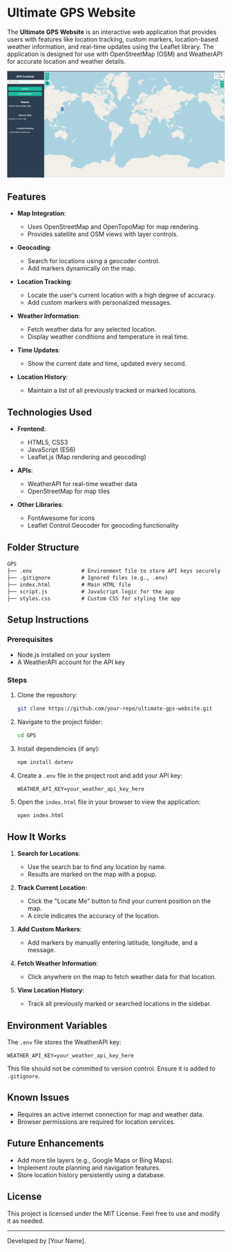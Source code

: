 # Ultimate GPS Website

The **Ultimate GPS Website** is an interactive web application that provides users with features like location tracking, custom markers, location-based weather information, and real-time updates using the Leaflet library. The application is designed for use with OpenStreetMap (OSM) and WeatherAPI for accurate location and weather details.

![GPS](Gps.png)

## Features

- **Map Integration**:
  - Uses OpenStreetMap and OpenTopoMap for map rendering.
  - Provides satellite and OSM views with layer controls.

- **Geocoding**:
  - Search for locations using a geocoder control.
  - Add markers dynamically on the map.

- **Location Tracking**:
  - Locate the user's current location with a high degree of accuracy.
  - Add custom markers with personalized messages.

- **Weather Information**:
  - Fetch weather data for any selected location.
  - Display weather conditions and temperature in real time.

- **Time Updates**:
  - Show the current date and time, updated every second.

- **Location History**:
  - Maintain a list of all previously tracked or marked locations.

## Technologies Used

- **Frontend**:
  - HTML5, CSS3
  - JavaScript (ES6)
  - Leaflet.js (Map rendering and geocoding)

- **APIs**:
  - WeatherAPI for real-time weather data
  - OpenStreetMap for map tiles

- **Other Libraries**:
  - FontAwesome for icons
  - Leaflet Control Geocoder for geocoding functionality

## Folder Structure

```plaintext
GPS
├── .env                # Environment file to store API keys securely
├── .gitignore          # Ignored files (e.g., .env)
├── index.html          # Main HTML file
├── script.js           # JavaScript logic for the app
├── styles.css          # Custom CSS for styling the app
```

## Setup Instructions

### Prerequisites
- Node.js installed on your system
- A WeatherAPI account for the API key

### Steps
1. Clone the repository:
   ```bash
   git clone https://github.com/your-repo/ultimate-gps-website.git
   ```

2. Navigate to the project folder:
   ```bash
   cd GPS
   ```

3. Install dependencies (if any):
   ```bash
   npm install dotenv
   ```

4. Create a `.env` file in the project root and add your API key:
   ```plaintext
   WEATHER_API_KEY=your_weather_api_key_here
   ```

5. Open the `index.html` file in your browser to view the application:
   ```bash
   open index.html
   ```

## How It Works

1. **Search for Locations**:
   - Use the search bar to find any location by name.
   - Results are marked on the map with a popup.

2. **Track Current Location**:
   - Click the "Locate Me" button to find your current position on the map.
   - A circle indicates the accuracy of the location.

3. **Add Custom Markers**:
   - Add markers by manually entering latitude, longitude, and a message.

4. **Fetch Weather Information**:
   - Click anywhere on the map to fetch weather data for that location.

5. **View Location History**:
   - Track all previously marked or searched locations in the sidebar.

## Environment Variables

The `.env` file stores the WeatherAPI key:
```plaintext
WEATHER_API_KEY=your_weather_api_key_here
```

This file should not be committed to version control. Ensure it is added to `.gitignore`.

## Known Issues

- Requires an active internet connection for map and weather data.
- Browser permissions are required for location services.

## Future Enhancements

- Add more tile layers (e.g., Google Maps or Bing Maps).
- Implement route planning and navigation features.
- Store location history persistently using a database.

## License

This project is licensed under the MIT License. Feel free to use and modify it as needed.

---

Developed by [Your Name].

